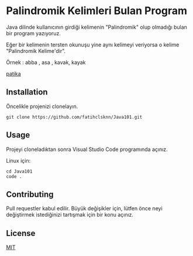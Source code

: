 # Palindromik Kelimleri Bulan Program
Java dilinde kullanıcının girdiği kelimenin "Palindromik" olup olmadığı bulan bir program yazıyoruz.

Eğer bir kelimenin tersten okunuşu yine aynı kelimeyi veriyorsa o kelime "Palindromik Kelime'dir".

Örnek : abba , asa , kavak, kayak



 [patika](https://app.patika.dev/fatihclsknn) 



## Installation

Öncelikle projenizi clonelayın.

```
git clone https://github.com/fatihclsknn/Java101.git
```
## Usage

Projeyi cloneladıktan sonra Visual Studio Code programında açınız.

Linux için:

```
cd Java101
code .
```

## Contributing

Pull requestler kabul edilir. Büyük değişikler için, lütfen önce neyi değiştirmek istediğinizi tartışmak için bir konu açınız.

## License
[MIT](https://choosealicense.com/licenses/mit/)